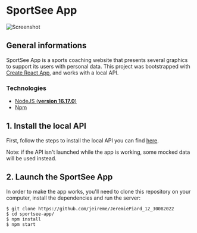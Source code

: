 # SportSee App

![Screenshot](https://i.ibb.co/8N0J68D/screenshot.png)

## General informations

SportSee App is a sports coaching website that presents several graphics to support its users with personal data. This project was bootstrapped with [Create React App](https://github.com/facebook/create-react-app), and works with a local API.

### Technologies

- [NodeJS (**version 16.17.0**)](https://nodejs.org/en/)
- [Npm](https://www.npmjs.com/)

## 1. Install the local API

First, follow the steps to install the local API you can find [here](https://github.com/OpenClassrooms-Student-Center/P9-front-end-dashboard).

Note: if the API isn't launched while the app is working, some mocked data will be used instead.

## 2. Launch the SportSee App

In order to make the app works, you'll need to clone this repository on your computer, install the dependencies and run the server:

```
$ git clone https://github.com/jeireme/JeremiePiard_12_30082022
$ cd sportsee-app/
$ npm install
$ npm start
```
